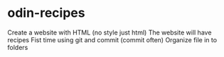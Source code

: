 # odin-recipes
Create a website with HTML (no style just html)
The website will have recipes
Fist time using git and commit (commit often)
Organize file in to folders